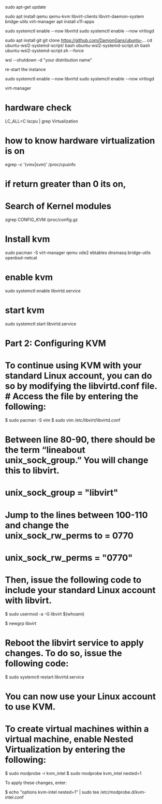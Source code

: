 sudo apt-get update

sudo apt install qemu qemu-kvm libvirt-clients libvirt-daemon-system bridge-utils virt-manager
apt install x11-apps

sudo systemctl enable --now libvirtd
sudo systemctl enable --now virtlogd

sudo apt install git
git clone https://github.com/DamionGans/ubuntu-...
cd ubuntu-wsl2-systemd-script/
bash ubuntu-wsl2-systemd-script.sh
bash ubuntu-wsl2-systemd-script.sh --force

wsl --shutdown -d "your distribution name"

re-start the instance

sudo systemctl enable --now libvirtd
sudo systemctl enable --now virtlogd

virt-manager




# hardware check
LC_ALL=C lscpu | grep Virtualization
# how to know hardware virtualization is on
egrep -c '(vmx|svm)' /proc/cpuinfo
# if return greater than 0  its on, 

# Search of Kernel modules
zgrep CONFIG_KVM /proc/config.gz

# Install kvm
sudo pacman -S virt-manager qemu vde2 ebtables dnsmasq bridge-utils openbsd-netcat

# enable kvm
sudo systemctl enable libvirtd.service
# start kvm
sudo systemctl start libvirtd.service

# Part 2: Configuring KVM
# To continue using KVM with your standard Linux account, you can do so by modifying the libvirtd.conf file. # Access the file by entering the following:

$ sudo pacman -S vim
$ sudo vim /etc/libvirt/libvirtd.conf

# Between line 80-90, there should be the term “lineabout unix_sock_group.” You will change this to libvirt.

# unix_sock_group = "libvirt"
# Jump to the lines between 100-110 and change the unix_sock_rw_perms to = 0770

# unix_sock_rw_perms = "0770"
# Then, issue the following code to include your standard Linux account with libvirt.

$ sudo usermod -a -G libvirt $(whoami)

$ newgrp libvirt

# Reboot the libvirt service to apply changes. To do so, issue the following code:

$ sudo systemctl restart libvirtd.service

# You can now use your Linux account to use KVM.

# To create virtual machines within a virtual machine, enable Nested Virtualization by entering the following:

$ sudo modprobe -r kvm_intel
$ sudo modprobe kvm_intel nested=1

To apply these changes, enter:

$ echo "options kvm-intel nested=1" | sudo tee /etc/modprobe.d/kvm-intel.conf




